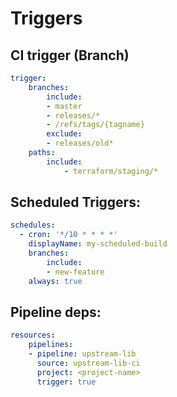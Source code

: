 # Triggers
## CI trigger (Branch)
```yaml
trigger:
    branches:
        include:
        - master
        - releases/*
        - /refs/tags/{tagname}
        exclude:
        - releases/old*
    paths:
        include:
            - terraform/staging/*        
```
## Scheduled Triggers:
```yaml
schedules:
  - cron: '*/10 * * * *'
    displayName: my-scheduled-build
    branches: 
        include:
        - new-feature
    always: true
```
## Pipeline deps:
```yaml
resources:
    pipelines:
    - pipeline: upstream-lib
      source: upstream-lib-ci
      project: <project-name>
      trigger: true
```
